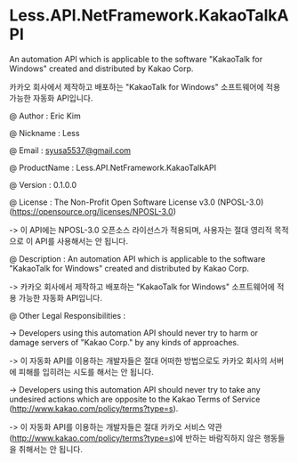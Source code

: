# Less.API.NetFramework.KakaoTalkAPI
An automation API which is applicable to the software "KakaoTalk for Windows" created and distributed by Kakao Corp.

카카오 회사에서 제작하고 배포하는 "KakaoTalk for Windows" 소프트웨어에 적용 가능한 자동화 API입니다.

@ Author : Eric Kim

@ Nickname : Less

@ Email : syusa5537@gmail.com

@ ProductName : Less.API.NetFramework.KakaoTalkAPI

@ Version : 0.1.0.0

@ License : The Non-Profit Open Software License v3.0 (NPOSL-3.0) (https://opensource.org/licenses/NPOSL-3.0)

-> 이 API에는 NPOSL-3.0 오픈소스 라이선스가 적용되며, 사용자는 절대 영리적 목적으로 이 API를 사용해서는 안 됩니다.

@ Description : An automation API which is applicable to the software "KakaoTalk for Windows" created and distributed by Kakao Corp.

-> 카카오 회사에서 제작하고 배포하는 "KakaoTalk for Windows" 소프트웨어에 적용 가능한 자동화 API입니다.

@ Other Legal Responsibilities :

-> Developers using this automation API should never try to harm or damage servers of "Kakao Corp." by any kinds of approaches.

-> 이 자동화 API를 이용하는 개발자들은 절대 어떠한 방법으로도 카카오 회사의 서버에 피해를 입히려는 시도를 해서는 안 됩니다.

-> Developers using this automation API should never try to take any undesired actions which are opposite to the Kakao Terms of Service (http://www.kakao.com/policy/terms?type=s).

-> 이 자동화 API를 이용하는 개발자들은 절대 카카오 서비스 약관 (http://www.kakao.com/policy/terms?type=s)에 반하는 바람직하지 않은 행동들을 취해서는 안 됩니다.

